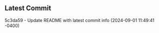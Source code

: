 
## Latest Commit
5c3da59 - Update README with latest commit info (2024-09-01 11:49:41 -0400) <Yunxi-Zhou>
